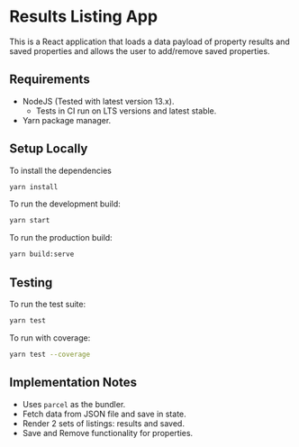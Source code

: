 # Results Listing App

This is a React application that loads a data payload of property results and
saved properties and allows the user to add/remove saved properties.

## Requirements

- NodeJS (Tested with latest version 13.x).
  - Tests in CI run on LTS versions and latest stable.
- Yarn package manager.

## Setup Locally

To install the dependencies

```bash
yarn install
```

To run the development build:

```bash
yarn start
```

To run the production build:

```bash
yarn build:serve
```

## Testing

To run the test suite:

```bash
yarn test
```

To run with coverage:

```bash
yarn test --coverage
```

## Implementation Notes

- Uses `parcel` as the bundler.
- Fetch data from JSON file and save in state.
- Render 2 sets of listings: results and saved.
- Save and Remove functionality for properties.
